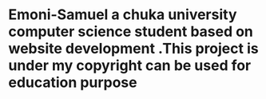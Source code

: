 # Emoni-Samuel a chuka university computer science student based on website development .This project is under my copyright can be used for education purpose
